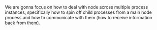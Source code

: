 We are gonna focus on how to deal with node across multiple process instances, specifically how to spin off child processes from a main node process and how to communicate with them (how to receive information back from them).
